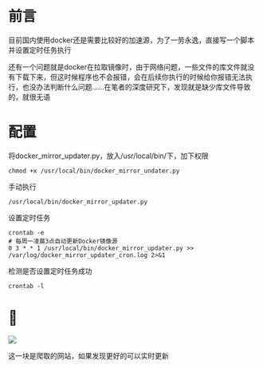 # 前言

目前国内使用docker还是需要比较好的加速源，为了一劳永逸，直接写一个脚本并设置定时任务执行

还有一个问题就是docker在拉取镜像时，由于网络问题，一些文件的库文件就没有下载下来，但这时候程序也不会报错，会在后续你执行的时候给你报错无法执行，也没办法判断什么问题......在笔者的深度研究下，发现就是缺少库文件导致的，就很无语

# 配置

将docker_mirror_updater.py，放入/usr/local/bin/下，加下权限

```
chmod +x /usr/local/bin/docker_mirror_undater.py
```

手动执行

```
/usr/local/bin/docker_mirror_updater.py
```

设置定时任务

```
crontab -e
# 每周一凌晨3点自动更新Docker镜像源
0 3 * * 1 /usr/local/bin/docker_mirror_updater.py >> /var/log/docker_mirror_updater_cron.log 2>&1
```

检测是否设置定时任务成功

```
crontab -l
```

# 🐖

![](https://s2.loli.net/2025/06/15/8CJGZE9Dh7dKIaT.png)

这一块是爬取的网站，如果发现更好的可以实时更新
